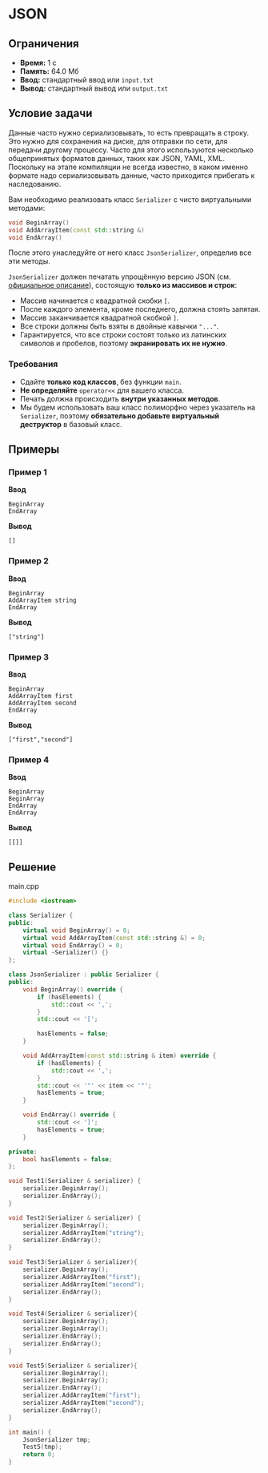 # JSON

## Ограничения
- **Время:** 1 с  
- **Память:** 64.0 Мб  
- **Ввод:** стандартный ввод или `input.txt`  
- **Вывод:** стандартный вывод или `output.txt`

## Условие задачи

Данные часто нужно сериализовывать, то есть превращать в строку. Это нужно для сохранения на диске, для отправки по сети, для передачи другому процессу. Часто для этого используются несколько общепринятых форматов данных, таких как JSON, YAML, XML. Поскольку на этапе компиляции не всегда известно, в каком именно формате надо сериализовывать данные, часто приходится прибегать к наследованию.

Вам необходимо реализовать класс `Serializer` с чисто виртуальными методами:

```cpp
void BeginArray()
void AddArrayItem(const std::string &)
void EndArray()
```

После этого унаследуйте от него класс `JsonSerializer`, определив все эти методы.

`JsonSerializer` должен печатать упрощённую версию JSON (см. [официальное описание](https://ru.wikipedia.org/wiki/JSON)), состоящую **только из массивов и строк**:
- Массив начинается с квадратной скобки `[`.
- После каждого элемента, кроме последнего, должна стоять запятая.
- Массив заканчивается квадратной скобкой `]`.
- Все строки должны быть взяты в двойные кавычки `"..."`.
- Гарантируется, что все строки состоят только из латинских символов и пробелов, поэтому **экранировать их не нужно**.

### Требования
- Сдайте **только код классов**, без функции `main`.
- **Не определяйте** `operator<<` для вашего класса.
- Печать должна происходить **внутри указанных методов**.
- Мы будем использовать ваш класс полиморфно через указатель на `Serializer`, поэтому **обязательно добавьте виртуальный деструктор** в базовый класс.

## Примеры

### Пример 1
**Ввод**
```text
BeginArray
EndArray
```

**Вывод**
```text
[]
```

### Пример 2
**Ввод**
```text
BeginArray
AddArrayItem string
EndArray
```

**Вывод**
```text
["string"]
```

### Пример 3
**Ввод**
```text
BeginArray
AddArrayItem first
AddArrayItem second
EndArray
```

**Вывод**
```text
["first","second"]
```

### Пример 4
**Ввод**
```text
BeginArray
BeginArray
EndArray
EndArray
```

**Вывод**
```text
[[]]
```
## Решение

main.cpp
```cpp
#include <iostream>

class Serializer {
public:
    virtual void BeginArray() = 0;
    virtual void AddArrayItem(const std::string &) = 0;
    virtual void EndArray() = 0;
    virtual ~Serializer() {}
};

class JsonSerializer : public Serializer {
public:
    void BeginArray() override {
        if (hasElements) {
            std::cout << ',';
        }
        std::cout << '[';

        hasElements = false;
    }

    void AddArrayItem(const std::string & item) override {
        if (hasElements) {
            std::cout << ',';
        }
        std::cout << '"' << item << '"';
        hasElements = true;
    }

    void EndArray() override {
        std::cout << ']';
        hasElements = true;
    }

private:
    bool hasElements = false;
};

void Test1(Serializer & serializer) {
    serializer.BeginArray();
    serializer.EndArray();
}

void Test2(Serializer & serializer) {
    serializer.BeginArray();
    serializer.AddArrayItem("string");
    serializer.EndArray();
}

void Test3(Serializer & serializer){
    serializer.BeginArray();
    serializer.AddArrayItem("first");
    serializer.AddArrayItem("second");
    serializer.EndArray();
}

void Test4(Serializer & serializer){
    serializer.BeginArray();
    serializer.BeginArray();
    serializer.EndArray();
    serializer.EndArray();
}

void Test5(Serializer & serializer){
    serializer.BeginArray();
    serializer.BeginArray();
    serializer.EndArray();
    serializer.AddArrayItem("first");
    serializer.AddArrayItem("second");
    serializer.EndArray();
}

int main() {
    JsonSerializer tmp;
    Test5(tmp);
    return 0;
}
```
